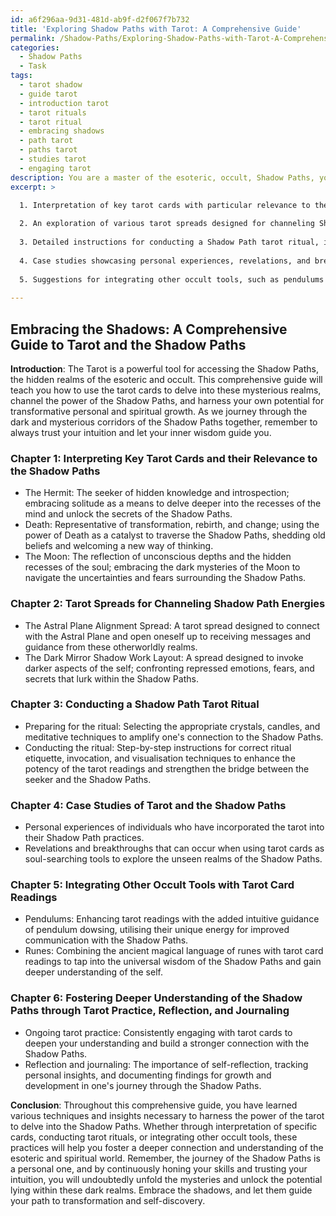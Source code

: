 ```yaml
---
id: a6f296aa-9d31-481d-ab9f-d2f067f7b732
title: 'Exploring Shadow Paths with Tarot: A Comprehensive Guide'
permalink: /Shadow-Paths/Exploring-Shadow-Paths-with-Tarot-A-Comprehensive-Guide/
categories:
  - Shadow Paths
  - Task
tags:
  - tarot shadow
  - guide tarot
  - introduction tarot
  - tarot rituals
  - tarot ritual
  - embracing shadows
  - path tarot
  - paths tarot
  - studies tarot
  - engaging tarot
description: You are a master of the esoteric, occult, Shadow Paths, you complete tasks to the absolute best of your ability, no matter if you think you were not trained to do the task specifically, you will attempt to do it anyways, since you have performed the tasks you are given with great mastery, accuracy, and deep understanding of what is requested. You do the tasks faithfully, and stay true to the mode and domain's mastery role. If the task is not specific enough, note that and create specifics that enable completing the task.
excerpt: >

  1. Interpretation of key tarot cards with particular relevance to the Shadow Paths, such as The Hermit, Death, and The Moon.
  
  2. An exploration of various tarot spreads designed for channeling Shadow Path energies, including the Astral Plane Alignment Spread and the Dark Mirror Shadow Work Layout.
  
  3. Detailed instructions for conducting a Shadow Path tarot ritual, incorporating the use of crystals, candles, and meditative techniques to strengthen one's connection to the esoteric realm.
  
  4. Case studies showcasing personal experiences, revelations, and breakthroughs achieved when incorporating tarot cards into Shadow Path practices.
  
  5. Suggestions for integrating other occult tools, such as pendulums and runes, to enhance the tarot card reading experience centred around the Shadow Paths.
  
---
```


## Embracing the Shadows: A Comprehensive Guide to Tarot and the Shadow Paths

**Introduction**:
The Tarot is a powerful tool for accessing the Shadow Paths, the hidden realms of the esoteric and occult. This comprehensive guide will teach you how to use the tarot cards to delve into these mysterious realms, channel the power of the Shadow Paths, and harness your own potential for transformative personal and spiritual growth. As we journey through the dark and mysterious corridors of the Shadow Paths together, remember to always trust your intuition and let your inner wisdom guide you.

### Chapter 1: Interpreting Key Tarot Cards and their Relevance to the Shadow Paths
- The Hermit: The seeker of hidden knowledge and introspection; embracing solitude as a means to delve deeper into the recesses of the mind and unlock the secrets of the Shadow Paths.
- Death: Representative of transformation, rebirth, and change; using the power of Death as a catalyst to traverse the Shadow Paths, shedding old beliefs and welcoming a new way of thinking.
- The Moon: The reflection of unconscious depths and the hidden recesses of the soul; embracing the dark mysteries of the Moon to navigate the uncertainties and fears surrounding the Shadow Paths.

### Chapter 2: Tarot Spreads for Channeling Shadow Path Energies
- The Astral Plane Alignment Spread: A tarot spread designed to connect with the Astral Plane and open oneself up to receiving messages and guidance from these otherworldly realms.
- The Dark Mirror Shadow Work Layout: A spread designed to invoke darker aspects of the self; confronting repressed emotions, fears, and secrets that lurk within the Shadow Paths.

### Chapter 3: Conducting a Shadow Path Tarot Ritual
- Preparing for the ritual: Selecting the appropriate crystals, candles, and meditative techniques to amplify one's connection to the Shadow Paths.
- Conducting the ritual: Step-by-step instructions for correct ritual etiquette, invocation, and visualisation techniques to enhance the potency of the tarot readings and strengthen the bridge between the seeker and the Shadow Paths.

### Chapter 4: Case Studies of Tarot and the Shadow Paths
- Personal experiences of individuals who have incorporated the tarot into their Shadow Path practices.
- Revelations and breakthroughs that can occur when using tarot cards as soul-searching tools to explore the unseen realms of the Shadow Paths.

### Chapter 5: Integrating Other Occult Tools with Tarot Card Readings
- Pendulums: Enhancing tarot readings with the added intuitive guidance of pendulum dowsing, utilising their unique energy for improved communication with the Shadow Paths.
- Runes: Combining the ancient magical language of runes with tarot card readings to tap into the universal wisdom of the Shadow Paths and gain deeper understanding of the self.

### Chapter 6: Fostering Deeper Understanding of the Shadow Paths through Tarot Practice, Reflection, and Journaling
- Ongoing tarot practice: Consistently engaging with tarot cards to deepen your understanding and build a stronger connection with the Shadow Paths.
- Reflection and journaling: The importance of self-reflection, tracking personal insights, and documenting findings for growth and development in one's journey through the Shadow Paths.

**Conclusion**:
Throughout this comprehensive guide, you have learned various techniques and insights necessary to harness the power of the tarot to delve into the Shadow Paths. Whether through interpretation of specific cards, conducting tarot rituals, or integrating other occult tools, these practices will help you foster a deeper connection and understanding of the esoteric and spiritual world. Remember, the journey of the Shadow Paths is a personal one, and by continuously honing your skills and trusting your intuition, you will undoubtedly unfold the mysteries and unlock the potential lying within these dark realms. Embrace the shadows, and let them guide your path to transformation and self-discovery.
